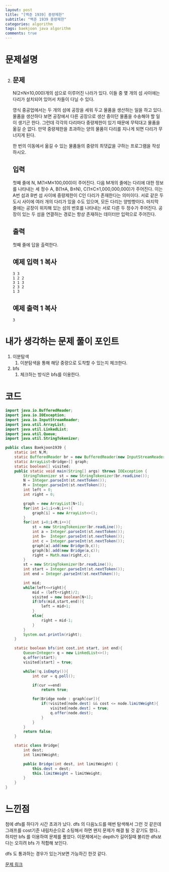 ```yaml
---
layout: post
title: "[백준 1939] 중량제한"
subtitle: "백준 1939 중량제한"
categories: algorithm
tags: baekjoon java algorithm 
comments: true
---
```


# 문제설명

2. ## 문제

   N(2≤N≤10,000)개의 섬으로 이루어진 나라가 있다. 이들 중 몇 개의 섬 사이에는 다리가 설치되어 있어서 차들이 다닐 수 있다.

   영식 중공업에서는 두 개의 섬에 공장을 세워 두고 물품을 생산하는 일을 하고 있다. 물품을 생산하다 보면 공장에서 다른 공장으로 생산 중이던 물품을 수송해야 할 일이 생기곤 한다. 그런데 각각의 다리마다 중량제한이 있기 때문에 무턱대고 물품을 옮길 순 없다. 만약 중량제한을 초과하는 양의 물품이 다리를 지나게 되면 다리가 무너지게 된다.

   한 번의 이동에서 옮길 수 있는 물품들의 중량의 최댓값을 구하는 프로그램을 작성하시오.

   ## 입력

   첫째 줄에 N, M(1≤M≤100,000)이 주어진다. 다음 M개의 줄에는 다리에 대한 정보를 나타내는 세 정수 A, B(1≤A, B≤N), C(1≤C≤1,000,000,000)가 주어진다. 이는 A번 섬과 B번 섬 사이에 중량제한이 C인 다리가 존재한다는 의미이다. 서로 같은 두 도시 사이에 여러 개의 다리가 있을 수도 있으며, 모든 다리는 양방향이다. 마지막 줄에는 공장이 위치해 있는 섬의 번호를 나타내는 서로 다른 두 정수가 주어진다. 공장이 있는 두 섬을 연결하는 경로는 항상 존재하는 데이터만 입력으로 주어진다.
   
   ## 출력

   첫째 줄에 답을 출력한다.
   
   ## 예제 입력 1 복사
   
   ```
   3 3
   1 2 2
   3 1 3
   2 3 2
   1 3
   ```
   
   ## 예제 출력 1 복사
   
   ```
   3
   ```

# 내가 생각하는 문제 풀이 포인트

1. 이분탐색
   1. 이분탐색을 통해 해당 중량으로 도착할 수 있는지 체크한다.
2. bfs
   1. 체크하는 방식은 bfs를 이용한다.

# 코드

~~~java
import java.io.BufferedReader;
import java.io.IOException;
import java.io.InputStreamReader;
import java.util.ArrayList;
import java.util.LinkedList;
import java.util.Queue;
import java.util.StringTokenizer;

public class Baekjoon1939 {
    static int N,M;
    static BufferedReader br = new BufferedReader(new InputStreamReader(System.in));
    static ArrayList<Bridge>[] graph;
    static boolean[] visited;
    public static void main(String[] args) throws IOException {
        StringTokenizer st = new StringTokenizer(br.readLine());
        N = Integer.parseInt(st.nextToken());
        M = Integer.parseInt(st.nextToken());
        int left = 0;
        int right = 0;

        graph = new ArrayList[N+1];
        for(int i=1;i<=N;i++){
            graph[i] = new ArrayList<>();
        }
        for(int i=0;i<M;i++){
            st = new StringTokenizer(br.readLine());
            int a = Integer.parseInt(st.nextToken());
            int b=  Integer.parseInt(st.nextToken());
            int c = Integer.parseInt(st.nextToken());
            graph[a].add(new Bridge(b,c));
            graph[b].add(new Bridge(a,c));
            right = Math.max(right,c);
        }
        st = new StringTokenizer(br.readLine());
        int start = Integer.parseInt(st.nextToken());
        int end = Integer.parseInt(st.nextToken());

        int mid;
        while(left<=right){
            mid = (left+right)/2;
            visited = new boolean[N+1];
            if(bfs(mid,start,end)){
                left = mid+1;
            }
            else{
                right = mid-1;
            }
        }
        System.out.println(right);
    }

    static boolean bfs(int cost,int start, int end){
        Queue<Integer> q = new LinkedList<>();
        q.offer(start);
        visited[start] = true;

        while(!q.isEmpty()){
            int cur = q.poll();

            if(cur ==end)
                return true;

            for(Bridge node : graph[cur]){
                if(!visited[node.dest] && cost <= node.limitWeight){
                    visited[node.dest] = true;
                    q.offer(node.dest);
                }
            }
        }
        return false;
    }

    static class Bridge{
        int dest;
        int limitWeight;

        public Bridge(int dest, int limitWeight) {
            this.dest = dest;
            this.limitWeight = limitWeight;
        }
    }
}

~~~



# 느낀점

첨에 dfs를 하다가 시간 초과가 났다. dfs 의 다음노드를 매번 탐색해서 그런 것 같은데 그래프를 cost기준 내림차순으로 소팅해서 하면 왠지 문제가 해결 될 것 같기도 했다.. 하지만 bfs 를 이용하여 문제를 풀었다. 이문제에서는 depth가 길어질때 불리한 dfs보다는 오히려 bfs 가 적합해 보인다. 

dfs 도 통과하는 경우가 있는거보면 가능하긴 한것 같다.



[문제 링크](https://www.acmicpc.net/problem/1939)

